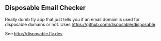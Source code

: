 Disposable Email Checker
---

Really dumb fly app that just tells you if an email domain is used for disposable domains or not. Uses https://github.com/disposable/disposable.

See http://disposable.fly.dev
